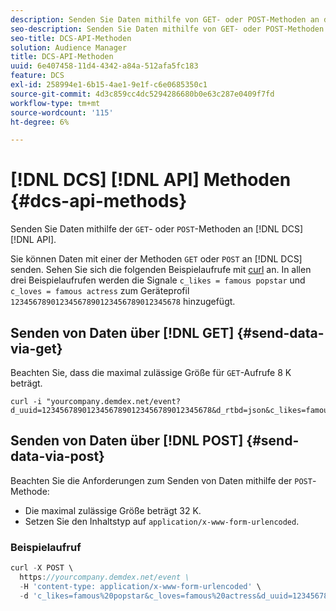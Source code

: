 ```yaml
---
description: Senden Sie Daten mithilfe von GET- oder POST-Methoden an die DCS-API.
seo-description: Senden Sie Daten mithilfe von GET- oder POST-Methoden an die DCS-API.
seo-title: DCS-API-Methoden
solution: Audience Manager
title: DCS-API-Methoden
uuid: 6e407458-11d4-4342-a84a-512afa5fc183
feature: DCS
exl-id: 258994e1-6b15-4ae1-9e1f-c6e0685350c1
source-git-commit: 4d3c859cc4dc5294286680b0e63c287e0409f7fd
workflow-type: tm+mt
source-wordcount: '115'
ht-degree: 6%

---
```


# [!DNL DCS] [!DNL API] Methoden {#dcs-api-methods}

Senden Sie Daten mithilfe der `GET`- oder `POST`-Methoden an [!DNL DCS] [!DNL API].

Sie können Daten mit einer der Methoden `GET` oder `POST` an [!DNL DCS] senden. Sehen Sie sich die folgenden Beispielaufrufe mit [curl](https://curl.haxx.se/) an. In allen drei Beispielaufrufen werden die Signale `c_likes = famous popstar` und `c_loves = famous actress` zum Geräteprofil `12345678901234567890123456789012345678` hinzugefügt.

## Senden von Daten über [!DNL GET] {#send-data-via-get}

Beachten Sie, dass die maximal zulässige Größe für `GET`-Aufrufe 8 K beträgt.

```
curl -i "yourcompany.demdex.net/event?d_uuid=12345678901234567890123456789012345678&d_rtbd=json&c_likes=famous%20popstar&c_loves=famous%20actress"
```

## Senden von Daten über [!DNL POST] {#send-data-via-post}

Beachten Sie die Anforderungen zum Senden von Daten mithilfe der `POST`-Methode:

* Die maximal zulässige Größe beträgt 32 K.
* Setzen Sie den Inhaltstyp auf `application/x-www-form-urlencoded`.

### Beispielaufruf

```js
curl -X POST \
  https://yourcompany.demdex.net/event \
  -H 'content-type: application/x-www-form-urlencoded' \
  -d 'c_likes=famous%20popstar&c_loves=famous%20actress&d_uuid=12345678901234567890123456789012345678'
```
